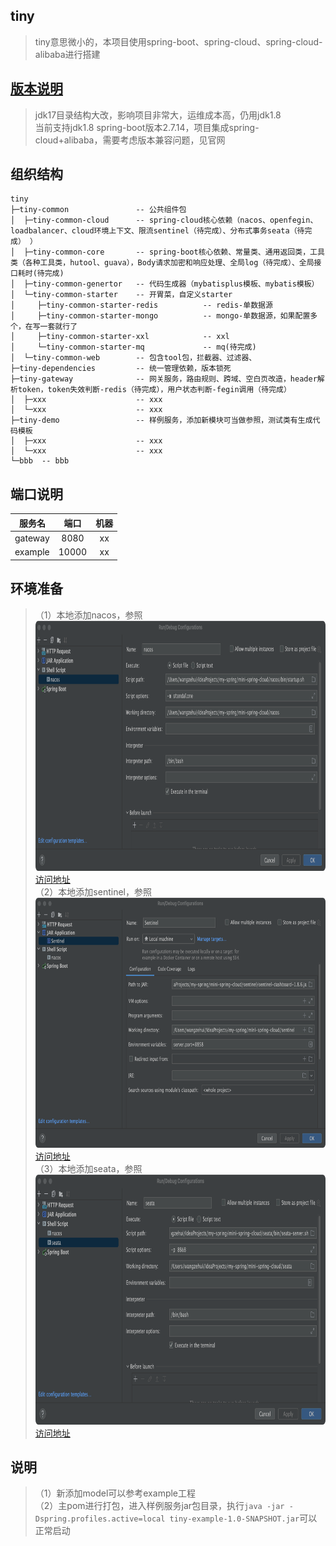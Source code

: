 ## tiny
> tiny意思微小的，本项目使用spring-boot、spring-cloud、spring-cloud-alibaba进行搭建


## [版本说明](https://github.com/alibaba/spring-cloud-alibaba/wiki/%E7%89%88%E6%9C%AC%E8%AF%B4%E6%98%8E)
> jdk17目录结构大改，影响项目非常大，运维成本高，仍用jdk1.8  
> 当前支持jdk1.8 spring-boot版本2.7.14，项目集成spring-cloud+alibaba，需要考虑版本兼容问题，见官网

## 组织结构
```
tiny
├─tiny-common               -- 公共组件包
│  ├─tiny-common-cloud      -- spring-cloud核心依赖（nacos、openfegin、loadbalancer、cloud环境上下文、限流sentinel（待完成）、分布式事务seata（待完成） ）
│  ├─tiny-common-core       -- spring-boot核心依赖、常量类、通用返回类，工具类（各种工具类，hutool、guava），Body请求加密和响应处理、全局log（待完成）、全局接口耗时(待完成)
│  ├─tiny-common-genertor   -- 代码生成器（mybatisplus模板、mybatis模板）
│  └─tiny-common-starter    -- 开胃菜，自定义starter
│     ├─tiny-common-starter-redis          -- redis-单数据源
│     ├─tiny-common-starter-mongo          -- mongo-单数据源，如果配置多个，在写一套就行了
│     ├─tiny-common-starter-xxl            -- xxl
│     └─tiny-common-starter-mq             -- mq(待完成)  
│  └─tiny-common-web        -- 包含tool包，拦截器、过滤器、
├─tiny-dependencies         -- 统一管理依赖，版本锁死
├─tiny-gateway              -- 网关服务，路由规则、跨域、空白页改造，header解析token，token失效判断-redis（待完成），用户状态判断-fegin调用（待完成）
│  ├─xxx                    -- xxx
│  └─xxx                    -- xxx
├─tiny-demo                 -- 样例服务，添加新模块可当做参照，测试类有生成代码模板
│  ├─xxx                    -- xxx
│  └─xxx                    -- xxx
└─bbb  -- bbb
```

## 端口说明
|   服务名   |  端口   | 机器 |
|:-------:|:-----:|:--:|
| gateway | 8080  | xx |
| example | 10000 | xx |

## 环境准备
> （1）本地添加nacos，参照 <img height="400" width="800" src="./img/nacos.png"/> [访问地址](http://localhost:8848/nacos/)        
> （2）本地添加sentinel，参照 <img height="400" width="800" src="./img/sentinel.png"/> [访问地址](http://localhost:8858/#/login)       
> （3）本地添加seata，参照 <img height="400" width="800" src="./img/seata.png"/> [访问地址](http://localhost:8858/#/login)       

## 说明
> （1）新添加model可以参考example工程  
> （2）主pom进行打包，进入样例服务jar包目录，执行`java -jar -Dspring.profiles.active=local tiny-example-1.0-SNAPSHOT.jar`可以正常启动